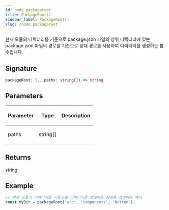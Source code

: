 ```yaml
---
id: node.packageroot
title: PackageRoot()
sidebar_label: PackageRoot()
slug: /node.packageroot
---
```






현재 모듈의 디렉터리를 기준으로 package.json 파일의 상위 디렉터리에 있는 package.json 파일의 경로를 기준으로 상대 경로를 사용하여 디렉터리를 생성하는 함수입니다.

## Signature

```typescript
packageRoot: (...paths: string[]) => string
```

## Parameters

<table><thead><tr><th>

Parameter


</th><th>

Type


</th><th>

Description


</th></tr></thead>
<tbody><tr><td>

paths


</td><td>

string[]


</td><td>


</td></tr>
</tbody></table>

## Returns

string

## Example


```typescript
// 현재 모듈의 디렉터리를 기준으로 디렉터리를 생성하는 함수를 생성하는 예시
const myDir = packageRoot('src', 'components', 'Button');
```

